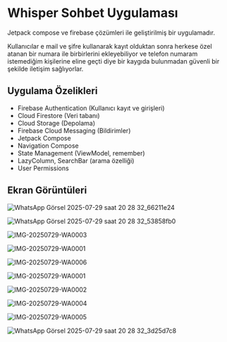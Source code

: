 # Whisper Sohbet Uygulaması

Jetpack compose ve firebase çözümleri ile geliştirilmiş bir uygulamadır.

Kullanıcılar e mail ve şifre kullanarak kayıt olduktan sonra herkese özel atanan bir numara ile birbirlerini ekleyebiliyor ve telefon numaram istemediğim kişilerine eline geçti diye bir kaygıda bulunmadan güvenli bir şekilde iletişim sağlıyorlar.

## Uygulama Özelikleri

- Firebase Authentication (Kullanıcı kayıt ve girişleri)
- Cloud Firestore (Veri tabanı)
- Cloud Storage (Depolama)
- Firebase Cloud Messaging (Bildirimler)
- Jetpack Compose 
- Navigation Compose
- State Management (ViewModel, remember)
- LazyColumn, SearchBar (arama özelliği)
- User Permissions
## Ekran Görüntüleri
![WhatsApp Görsel 2025-07-29 saat 20 28 32_66211e24](https://github.com/user-attachments/assets/e9514855-4806-4c83-9905-21e75e6c398b)

![WhatsApp Görsel 2025-07-29 saat 20 28 32_53858fb0](https://github.com/user-attachments/assets/f65258ac-811f-40ec-9186-c3368b3004b4)

![IMG-20250729-WA0003](https://github.com/user-attachments/assets/463769bd-b772-4dc8-bc02-8002a2b3d524)

![IMG-20250729-WA0001](https://github.com/user-attachments/assets/379f0d65-bca7-4cc3-9b2f-0e41b1b0991c)

![IMG-20250729-WA0006](https://github.com/user-attachments/assets/a6944931-7b18-4164-9509-48bd12e93634)

![IMG-20250729-WA0001](https://github.com/user-attachments/assets/0fa391f4-424a-46fe-a37c-3df7a24974be)

![IMG-20250729-WA0002](https://github.com/user-attachments/assets/24e0661d-afd8-4fcd-9315-98ed02a734c8)

![IMG-20250729-WA0004](https://github.com/user-attachments/assets/33ca7995-6cf8-4528-902b-cd68852617bc)

![IMG-20250729-WA0005](https://github.com/user-attachments/assets/8fd50641-833c-445b-883b-b689512d816f)

![WhatsApp Görsel 2025-07-29 saat 20 28 32_3d25d7c8](https://github.com/user-attachments/assets/af7fd70e-3850-42c3-b4bc-bc5050fc672f)
